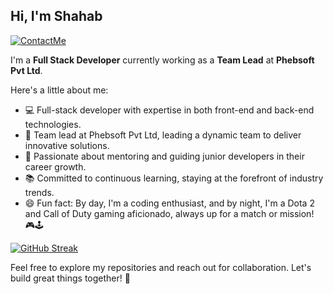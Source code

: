 ## Hi, I'm Shahab

[![ContactMe](https://img.shields.io/badge/ContactMe-red?style=flat-square&logo=Gmail&logoColor=white&link=mailto:shahab897@gmail.com)](mailto:shahab897@gmail.com)

I'm a **Full Stack Developer** currently working as a **Team Lead** at **Phebsoft Pvt Ltd**.

Here's a little about me:

- 💻 Full-stack developer with expertise in both front-end and back-end technologies.
- 🚀 Team lead at Phebsoft Pvt Ltd, leading a dynamic team to deliver innovative solutions.
- 🌟 Passionate about mentoring and guiding junior developers in their career growth.
- 📚 Committed to continuous learning, staying at the forefront of industry trends.
- 😄 Fun fact: By day, I'm a coding enthusiast, and by night, I'm a Dota 2 and Call of Duty gaming aficionado, always up for a match or mission! 🎮🕹️

[![GitHub Streak](https://github-readme-streak-stats-sandy.vercel.app?user=shahab897&theme=gruvbox)](https://git.io/streak-stats)

Feel free to explore my repositories and reach out for collaboration. Let's build great things together! 🌟
